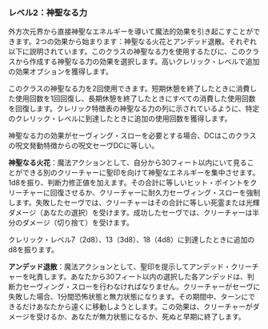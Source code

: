 ### レベル2：神聖なる力

外方次元界から直接神聖なエネルギーを導いて魔法的効果を引き起こすことができます。2つの効果から始まります：神聖なる火花とアンデッド退散。それぞれ以下に説明されています。このクラスの神聖なる力を使用するたびに、このクラスから作成する神聖なる力の効果を選択します。高いクレリック・レベルで追加の効果オプションを獲得します。

このクラスの神聖なる力を2回使用できます。短期休憩を終了したときに消費した使用回数を1回回復し、長期休憩を終了したときにすべての消費した使用回数を回復します。クレリック特徴表の神聖なる力の列に示されているように、特定のクレリック・レベルに到達したときに追加の使用回数を獲得します。

神聖なる力の効果がセーヴィング・スローを必要とする場合、DCはこのクラスの呪文発動特徴からの呪文セーヴDCに等しい。

**神聖なる火花**：魔法アクションとして、自分から30フィート以内にいて見ることができる別のクリーチャーに聖印を向けて神聖なエネルギーを集中させます。1d8を振り、判断力修正値を加えます。その合計に等しいヒット・ポイントをクリーチャーに回復させるか、クリーチャーに耐久力セーヴィング・スローを強制します。失敗したセーヴでは、クリーチャーはその合計に等しい死霊または光輝ダメージ（あなたの選択）を受けます。成功したセーヴでは、クリーチャーは半分のダメージ（切り捨て）を受けます。

クレリック・レベル7（2d8）、13（3d8）、18（4d8）に到達したときに追加のd8を振ります。

**アンデッド退散**：魔法アクションとして、聖印を提示してアンデッド・クリーチャーを叱責します。あなたから30フィート以内の選択した各アンデッドは、判断力セーヴィング・スローを行わなければなりません。クリーチャーがセーヴに失敗した場合、1分間恐怖状態と無力状態になります。その期間中、ターンにできるだけあなたから遠くに移動しようとします。この効果は、クリーチャーがダメージを受けるか、あなたが無力状態になるか、死ぬと早期に終了します。
